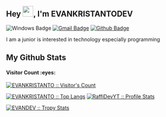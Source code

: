 ## Hey <img src="https://github.com/TheDudeThatCode/TheDudeThatCode/blob/master/Assets/Hi.gif" width="29px">, I'm EVANKRISTANTODEV
![Windows Badge](https://img.shields.io/badge/windows-linux-blue?&logo=windows)
[![Gmail Badge](https://img.shields.io/badge/-evandev@evankristantodev.my.id-c14438?style=flat&logo=Gmail&logoColor=white&link=mailto:evandev@evankristantodev.my.id)](mailto:evandev@evankristantodev.my.id) 
[![Github Badge](https://img.shields.io/badge/-EVAN-grey?style=flat&logo=github&logoColor=white&link=https://github.com/RaffiDevYT/)](https://www.github.com/evankristanto/)

<p align='left'>I am a junior is interested in technology especially programming</p>

<h2>My Github Stats</h2>

<h4>Visitor Count :eyes:</h4>
<p>
    <a href="https://github.com/EVANKRISTANTO">
        <img src="https://profile-counter.glitch.me/%7BEVANKRISTANTO%7D/count.svg" alt="EVANKRISTANTO :: Visitor's Count" />
    </a>
</p>

<p>
    <a href="https://github.com/EVANKRISTANTO"><img src="https://github-readme-stats.vercel.app/api/top-langs/?username=Rizsyad&theme=tokyonight&layout=compact&hide_border=true&bg_color=282A36&icon_color=686868&title_color=57c7ff&text_color=9aedfe" alt="EVANKRISTANTO :: Top Langs" /></a>
    <a href="https://github.com/EVANKRISTANTO"><img src="https://github-readme-stats.vercel.app/api?username=EVANKRISTANTO&show_icons=true&include_all_commits=true&hide_border=true&bg_color=282A36&icon_color=686868&title_color=57c7ff&text_color=9aedfe&custom_title=My+Github+Stats" alt="RaffiDevYT :: Profile Stats" /></a>
</p>

<p>
    <a href="https://github.com/EVANKRISTANTO">
        <img src="https://github-profile-trophy.vercel.app/?username=EVANKRISTANTO&theme=dracula&rank=S,AAA,AA,B,C,A&margin-w=10" alt="EVANDEV :: Tropy Stats" />
    </a>
</p>

